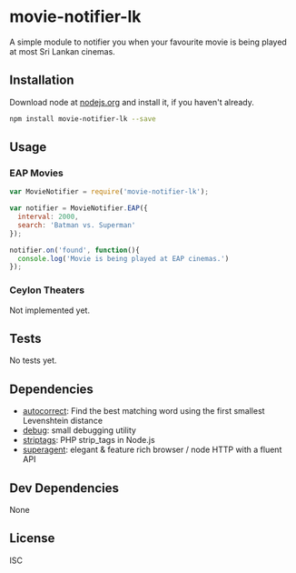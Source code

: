 # movie-notifier-lk

A simple module to notifier you when your favourite movie is being played at most Sri Lankan cinemas.

## Installation

Download node at [nodejs.org](http://nodejs.org) and install it, if you haven't already.

```sh
npm install movie-notifier-lk --save
```
## Usage

### EAP Movies

```js
var MovieNotifier = require('movie-notifier-lk');

var notifier = MovieNotifier.EAP({
  interval: 2000,
  search: 'Batman vs. Superman'
});

notifier.on('found', function(){
  console.log('Movie is being played at EAP cinemas.')
});
```

### Ceylon Theaters
Not implemented yet.


## Tests
No tests yet.

## Dependencies

- [autocorrect](https://github.com/yefim/autocorrect): Find the best matching word using the first smallest Levenshtein distance
- [debug](https://github.com/visionmedia/debug): small debugging utility
- [striptags](https://github.com/ericnorris/striptags): PHP strip_tags in Node.js
- [superagent](https://github.com/visionmedia/superagent): elegant &amp; feature rich browser / node HTTP with a fluent API

## Dev Dependencies


None

## License

ISC
